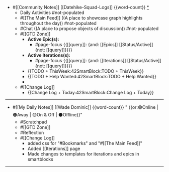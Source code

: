 - #[[Community Notes]] [[Datehike-Squad-Logs]] {{word-count}} [*](https://roamresearch.com/#/app/Roam-Collective/page/8im0QMdnu)
    - Daily Activities #not-populated
    - #[[The Main Feed]] ((A place to showcase graph highlights throughout the day)) #not-populated
    - #Chat ((A place to propose objects of discussion)) #not-populated
    - #[[GTD Zone]]
        - **Active Epic(s):**
            - #page-focus {{[[query]]: {and: [[Epics]] [[Status/Active]] {not: [[query]]}}}}
        - **Active Iterations(s):**
            - #page-focus {{[[query]]: {and: [[Iterations]] [[Status/Active]] {not: [[query]]}}}}
        - {{TODO + ThisWeek:42SmartBlock:TODO + ThisWeek}}
        - {{TODO + Help Wanted:42SmartBlock:TODO + Help Wanted}}
        -  
    - #[[Change Log]]
        - {{Change Log + Today:42SmartBlock:Change Log + Today}}
- ---
- #[[My Daily Notes]] [[Wade Dominic]] {{word-count}} " {{or:🟢Online | 🟠Away | 🟡On & Off | ⚫️Offline}}"
    - #Scratchpad
    - #[[GTD Zone]]
    - #Reflection
    - #[[Change Log]]
        - added css for "#Bookmarks" and "#[[The Main Feed]]"
        - Added [[Iterations]] page
        - Made changes to templates for iterations and epics in smartblocks 
- ---
